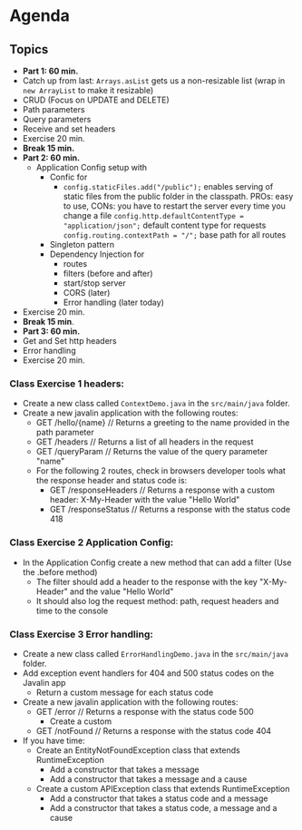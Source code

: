# Agenda
## Topics
- **Part 1: 60 min.**
- Catch up from last: `Arrays.asList` gets us a non-resizable list (wrap in `new ArrayList` to make it resizable)
- CRUD (Focus on UPDATE and DELETE)
- Path parameters
- Query parameters
- Receive and set headers
- Exercise 20 min.
- **Break 15 min.**
- **Part 2: 60 min.**
  - Application Config setup with
    - Confic for
      - `config.staticFiles.add("/public");`  enables serving of static files from the public folder in the classpath. PROs: easy to use, CONs: you have to restart the server every time you change a file
            `config.http.defaultContentType = "application/json";` default content type for requests
            `config.routing.contextPath = "/";` base path for all routes
    - Singleton pattern
    - Dependency Injection for
      - routes
      - filters (before and after)
      - start/stop server
      - CORS (later)
      - Error handling (later today)
- Exercise 20 min.
- **Break 15 min**.
- **Part 3: 60 min.**
- Get and Set http headers
- Error handling
- Exercise 20 min.


### Class Exercise 1 headers:
- Create a new class called `ContextDemo.java` in the `src/main/java` folder.
- Create a new javalin application with the following routes:
  - GET /hello/{name} // Returns a greeting to the name provided in the path parameter
  - GET /headers // Returns a list of all headers in the request
  - GET /queryParam // Returns the value of the query parameter "name"
  - For the following 2 routes, check in browsers developer tools what the response header and status code is:
    - GET /responseHeaders // Returns a response with a custom header: X-My-Header with the value "Hello World"
    - GET /responseStatus // Returns a response with the status code 418

### Class Exercise 2 Application Config:
- In the Application Config create a new method that can add a filter (Use the .before method)
  - The filter should add a header to the response with the key "X-My-Header" and the value "Hello World"
  - It should also log the request method: path, request headers and time to the console

### Class Exercise 3 Error handling:
- Create a new class called `ErrorHandlingDemo.java` in the `src/main/java` folder.
- Add exception event handlers for 404 and 500 status codes on the Javalin app
  - Return a custom message for each status code
- Create a new javalin application with the following routes:
  - GET /error // Returns a response with the status code 500
    - Create a custom 
  - GET /notFound // Returns a response with the status code 404
- If you have time:
  - Create an EntityNotFoundException class that extends RuntimeException
     - Add a constructor that takes a message
     - Add a constructor that takes a message and a cause
  - Create a custom APIException class that extends RuntimeException
    - Add a constructor that takes a status code and a message
    - Add a constructor that takes a status code, a message and a cause

  